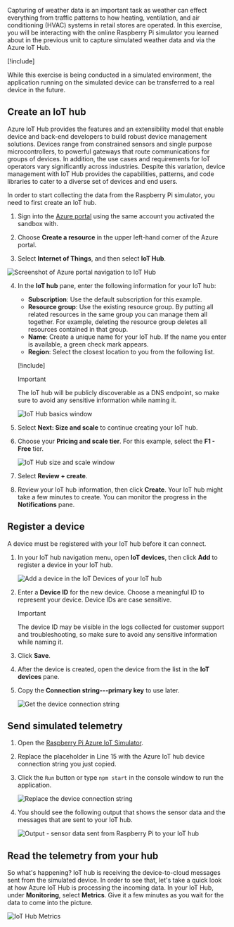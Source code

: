 Capturing of weather data is an important task as weather can effect everything
from traffic patterns to how heating, ventilation, and air conditioning (HVAC) systems in retail stores are operated. In this
exercise, you will be interacting with the online Raspberry Pi simulator you learned about in the previous unit to capture
simulated weather data and via the Azure IoT Hub.

[!include[](../../../includes/azure-sandbox-activate.md)]

While this exercise is being conducted in a simulated environment, the application running on the simulated device can be transferred to a real device in the future.

## Create an IoT hub
Azure IoT Hub provides the features and an extensibility model that enable device and back-end developers to build robust device management solutions. Devices range from constrained sensors and single purpose microcontrollers, to powerful gateways that route communications for groups of devices. In addition, the use cases and requirements for IoT operators vary significantly across industries. Despite this variation, device management with IoT Hub provides the capabilities, patterns, and code libraries to cater to a diverse set of devices and end users.

In order to start collecting the data from the Raspberry Pi simulator, you need to first create an IoT hub.

1. Sign into the [Azure portal](https://portal.azure.com/learn.docs.microsoft.com?azure-portal=true) using the same account you activated the sandbox with.

2. Choose **Create a resource** in the upper left-hand corner of the Azure portal.

3. Select **Internet of Things**, and then select **IoT Hub**.

![Screenshot of Azure portal navigation to IoT Hub](../media/fa40d1bc51bc4490f657e3c1a8371b5b.png)

4. In the **IoT hub** pane, enter the following information for your IoT hub:

   - **Subscription**: Use the default subscription for this example.
   - **Resource group**: Use the existing resource group. By putting all related resources in the same group you can manage them all together. For example, deleting the resource group deletes all resources contained in that group.
   - **Name**: Create a unique name for your IoT hub. If the name you enter is available, a green check mark appears.
   - **Region**: Select the closest location to you from the following list.

    [!include[](../../../includes/azure-sandbox-regions-first-mention-note.md)]

    > [!IMPORTANT]
    > The IoT hub will be publicly discoverable as a DNS endpoint, so make sure to avoid any sensitive information while naming it.

    ![IoT Hub basics window](./../media/dbb7319388673b8ee0e0b407536156c0.png)

1. Select **Next: Size and scale** to continue creating your IoT hub.
2. Choose your **Pricing and scale tier**. For this example, select the **F1 - Free** tier.

    ![IoT Hub size and scale window](../media/b506eb3293fa4aa9d4785ad498fc476c.png)

3. Select **Review + create**.

4. Review your IoT hub information, then click **Create**. Your IoT hub might take a few minutes to create. You can monitor the progress in the **Notifications** pane.

<!--STOPPED HERE-->
<!--
Now that you have created an IoT hub, it's time to locate the important information that you use to connect devices and applications to your IoT hub. In your IoT hub navigation menu, open **Shared access policies**. Select the **iothubowner** policy, and then copy the **Connection string---primary key** of your IoT hub. For more information, see [Control access to IoT Hub](https://docs.microsoft.com/azure/iot-hub/iot-hub-devguide-security).

> [!NOTE]
> You do not need this iothubowner connection string for this set-up exercise. However, you may need it for some of the tutorials or different IoT scenarios after you complete this set-up.

![Get your IoT hub connection string](../media/a4b41e6ea46ccbef653c411a9829610c.png)
-->

## Register a device
A device must be registered with your IoT hub before it can connect.

1. In your IoT hub navigation menu, open **IoT devices**, then click **Add** to register a device in your IoT hub.

   ![Add a device in the IoT Devices of your IoT hub](../media/ee5f177abcf06b86dd007fce3b8448ad.png)

2. Enter a **Device ID** for the new device. Choose a meaningful ID to represent your device. Device IDs are case sensitive.

    > [!IMPORTANT]
    > The device ID may be visible in the logs collected for customer support and troubleshooting, so make sure to avoid any sensitive information while naming it.

3. Click **Save**.
4. After the device is created, open the device from the list in the **IoT devices** pane.
5. Copy the **Connection string---primary key** to use later.

   ![Get the device connection string](../media/fba4413dcb652be92a6ab0f6bb638561.png)

## Send simulated telemetry

1. Open the [Raspberry Pi Azure IoT Simulator](https://azure-samples.github.io/raspberry-pi-web-simulator?azure-portal=true).
1. Replace the placeholder in Line 15 with the Azure IoT hub device connection string you just copied.
1. Click the `Run` button or type `npm start` in the console window to run the application.

    ![Replace the device connection string](../media/Line15.png)

1. You should see the following output that shows the sensor data and the messages that are sent to your IoT hub.

    ![Output - sensor data sent from Raspberry Pi to your IoT hub](../media/96b28d30e317b04347abb0d613738117.png)

## Read the telemetry from your hub
So what's happening? IoT hub is receiving the device-to-cloud messages sent from the simulated device. In order to see that, let's take a quick look at how Azure IoT Hub is processing the incoming data. In your IoT Hub, under **Monitoring**, select **Metrics**. Give it a few minutes as you wait for the data to come into the picture.

![IoT Hub Metrics](../media/HubMetrics.png)


<!--Reference links
https://docs.microsoft.com/azure/iot-hub/iot-hub-raspberry-pi-web-simulator-get-started-->
